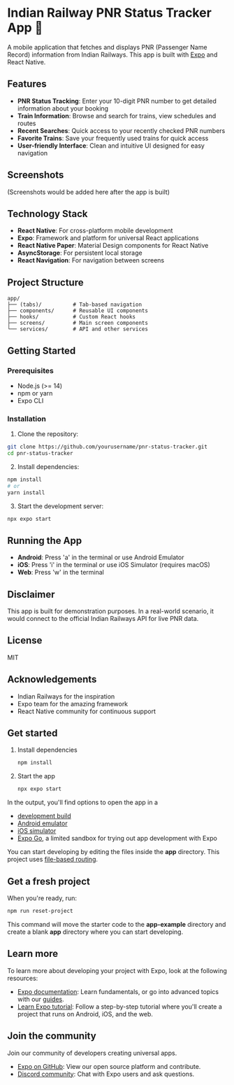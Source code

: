 # Indian Railway PNR Status Tracker App 🚆

A mobile application that fetches and displays PNR (Passenger Name Record) information from Indian Railways. This app is built with [Expo](https://expo.dev) and React Native.

## Features

- **PNR Status Tracking**: Enter your 10-digit PNR number to get detailed information about your booking
- **Train Information**: Browse and search for trains, view schedules and routes
- **Recent Searches**: Quick access to your recently checked PNR numbers
- **Favorite Trains**: Save your frequently used trains for quick access
- **User-friendly Interface**: Clean and intuitive UI designed for easy navigation

## Screenshots

(Screenshots would be added here after the app is built)

## Technology Stack

- **React Native**: For cross-platform mobile development
- **Expo**: Framework and platform for universal React applications
- **React Native Paper**: Material Design components for React Native
- **AsyncStorage**: For persistent local storage
- **React Navigation**: For navigation between screens

## Project Structure

```
app/
├── (tabs)/          # Tab-based navigation
├── components/      # Reusable UI components
├── hooks/           # Custom React hooks
├── screens/         # Main screen components
└── services/        # API and other services
```

## Getting Started

### Prerequisites

- Node.js (>= 14)
- npm or yarn
- Expo CLI

### Installation

1. Clone the repository:
```bash
git clone https://github.com/yourusername/pnr-status-tracker.git
cd pnr-status-tracker
```

2. Install dependencies:
```bash
npm install
# or
yarn install
```

3. Start the development server:
```bash
npx expo start
```

## Running the App

- **Android**: Press 'a' in the terminal or use Android Emulator
- **iOS**: Press 'i' in the terminal or use iOS Simulator (requires macOS)
- **Web**: Press 'w' in the terminal

## Disclaimer

This app is built for demonstration purposes. In a real-world scenario, it would connect to the official Indian Railways API for live PNR data.

## License

MIT

## Acknowledgements

- Indian Railways for the inspiration
- Expo team for the amazing framework
- React Native community for continuous support

## Get started

1. Install dependencies

   ```bash
   npm install
   ```

2. Start the app

   ```bash
   npx expo start
   ```

In the output, you'll find options to open the app in a

- [development build](https://docs.expo.dev/develop/development-builds/introduction/)
- [Android emulator](https://docs.expo.dev/workflow/android-studio-emulator/)
- [iOS simulator](https://docs.expo.dev/workflow/ios-simulator/)
- [Expo Go](https://expo.dev/go), a limited sandbox for trying out app development with Expo

You can start developing by editing the files inside the **app** directory. This project uses [file-based routing](https://docs.expo.dev/router/introduction).

## Get a fresh project

When you're ready, run:

```bash
npm run reset-project
```

This command will move the starter code to the **app-example** directory and create a blank **app** directory where you can start developing.

## Learn more

To learn more about developing your project with Expo, look at the following resources:

- [Expo documentation](https://docs.expo.dev/): Learn fundamentals, or go into advanced topics with our [guides](https://docs.expo.dev/guides).
- [Learn Expo tutorial](https://docs.expo.dev/tutorial/introduction/): Follow a step-by-step tutorial where you'll create a project that runs on Android, iOS, and the web.

## Join the community

Join our community of developers creating universal apps.

- [Expo on GitHub](https://github.com/expo/expo): View our open source platform and contribute.
- [Discord community](https://chat.expo.dev): Chat with Expo users and ask questions.
